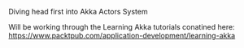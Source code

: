 Diving head first into Akka Actors System

Will be working through the Learning Akka tutorials conatined here: https://www.packtpub.com/application-development/learning-akka
 
 